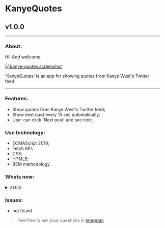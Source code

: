 # KanyeQuotes
## v1.0.0
---
  
### About:

Hi! And wellcome. 

[![kanye-quotes screenshot](https://s595sas.storage.yandex.net/rdisk/f6ed4527198d96a35924ca4972aae3a8b9bf4d8457f1bb524046486ecc98a477/5e7c63ab/_C7D2e-MUd2uS1XKD63ntmFux5AU2XKoKvrCDW_AojQhdCNqnSFgi4mf2y1DO_FC0seKzOiLCB78twbLcbGVIA==?uid=0&filename=2020-03-26+14-47-06+%D0%A6%D0%B8%D1%82%D0%B0%D1%82%D1%8B+%D0%9A%D0%B0%D0%BD%D1%8C%D0%B5+%D0%A3%D1%8D%D1%81%D1%82%D0%B0+-+Google+Chrome.jpg&disposition=inline&hash=&limit=0&content_type=image%2Fjpeg&tknv=v2&owner_uid=113710371&etag=617cd3e27b7b3733deff7062bc9b0661&fsize=45897&media_type=image&hid=ea668b2a32f2a54a3f3d0ee9af05f345&rtoken=Rvkk6Rmvnm1C&force_default=no&ycrid=na-1416663cf98aaeddd68f1aced1ecf0ef-downloader5e&ts=5a1bd87d000c0&s=01a998e3c385868936498c45b3dc982a798efd41659820b3e7c1d243e9fb2e8d&pb=U2FsdGVkX18LejJ45crFljsONQED1v4_bPAp-PtzqtnAhJWctCGmP62V4BdETBDaBjvF6kLvRRkphhaC4nrAup5dPJfP3rN60xQEBIGmbT4 "github.io/kanye-quotes")](https://frontandrew.github.io/kanye-quotes/)

'KanyeQuotes' is an app for showing quotes from Kanye West's Twitter feed.

---

### Features:

- Show quotes from Kanye West's Twitter feed;
- Show next quot every 15 sec automatically;
- User can click 'Next post' and see next.

### Use technology:

- ECMAScript 2019;
- Fetch API;
- CSS;
- HTML5;
- BEM methodology.

### Whats new:

<details>
    <summary>v1.0.0</summary>
    <li>Relise vertion</li>
</details>

### Issues:

- not found


> Feel free to ask your questions in [telegram](http://t.me/frontandrew)

